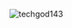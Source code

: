 <p align="left"> <img src="https://komarev.com/ghpvc/?username=techgod143&label=Profile%20views&color=0e75b6&style=flat" alt="techgod143" /> </p>
